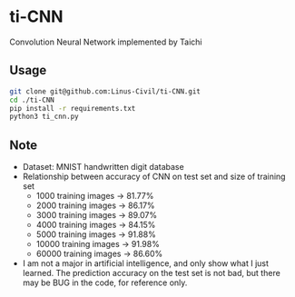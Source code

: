 # ti-CNN
Convolution Neural Network implemented by Taichi

## Usage
```bash
git clone git@github.com:Linus-Civil/ti-CNN.git
cd ./ti-CNN
pip install -r requirements.txt
python3 ti_cnn.py
```

## Note
- Dataset: MNIST handwritten digit database
- Relationship between accuracy of CNN on test set and size of training set
	- 1000 training images &rarr; 81.77%
	- 2000 training images &rarr; 86.17%
	- 3000 training images &rarr;  89.07%
	- 4000 training images &rarr; 84.15%
	- 5000 training images  &rarr; 91.88%
	- 10000  training images  &rarr; 91.98%
	- 60000  training images  &rarr; 86.60%
- I am not a major in artificial intelligence, and only show what I just learned. The prediction accuracy on the test set is not bad, but there may be BUG in the code, for reference only.


